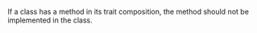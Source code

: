 If a class has a method in its trait composition, the method should not be implemented in the class.